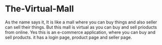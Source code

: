 # The-Virtual-Mall
As the name says it, It is like a mall where you can buy things and also seller can sell their things. But this mall is virtual as you can buy and sell prioducts from online. 
Yes this is an e-commerce application, where you can buy and sell products.
it has a login page, product page and seller page.
